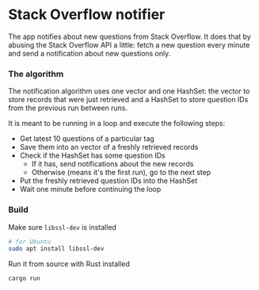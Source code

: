 # Stack Overflow notifier

The app notifies about new questions from Stack Overflow.
It does that by abusing the Stack Overflow API a little:
fetch a new question every minute and send a notification
about new questions only.

### The algorithm

The notification algorithm uses one vector and one HashSet:
the vector to store records that were just retrieved and
a HashSet to store question IDs from the previous run between
runs.

It is meant to be running in a loop and execute the following steps:

- Get latest 10 questions of a particular tag
- Save them into an vector of a freshly retrieved records
- Check if the HashSet has some question IDs
    - If it has, send notifications about the new records
    - Otherwise (means it's the first run), go to the next step
- Put the freshly retrieved question IDs into the HashSet
- Wait one minute before continuing the loop

### Build

Make sure `libssl-dev` is installed

```sh
# for Ubuntu
sudo apt install libssl-dev
```

Run it from source with Rust installed

```sh
cargo run
```
